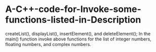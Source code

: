 # A-C++-code-for-Invoke-some-functions-listed-in-Description
createList(), displayList(), insertElement(), and deleteElement(); In the main() function invoke above functions for the list of integer numbers, floating numbers, and complex numbers.
